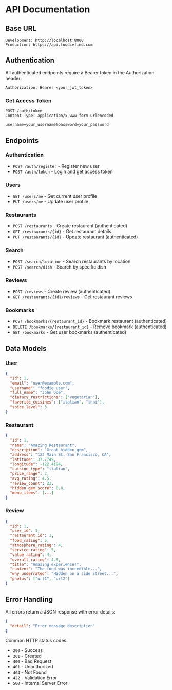 # API Documentation

## Base URL
```
Development: http://localhost:8000
Production: https://api.foodiefind.com
```

## Authentication

All authenticated endpoints require a Bearer token in the Authorization header:
```
Authorization: Bearer <your_jwt_token>
```

### Get Access Token
```http
POST /auth/token
Content-Type: application/x-www-form-urlencoded

username=your_username&password=your_password
```

## Endpoints

### Authentication
- `POST /auth/register` - Register new user
- `POST /auth/token` - Login and get access token

### Users
- `GET /users/me` - Get current user profile
- `PUT /users/me` - Update user profile

### Restaurants
- `POST /restaurants` - Create restaurant (authenticated)
- `GET /restaurants/{id}` - Get restaurant details
- `PUT /restaurants/{id}` - Update restaurant (authenticated)

### Search
- `POST /search/location` - Search restaurants by location
- `POST /search/dish` - Search by specific dish

### Reviews
- `POST /reviews` - Create review (authenticated)
- `GET /restaurants/{id}/reviews` - Get restaurant reviews

### Bookmarks
- `POST /bookmarks/{restaurant_id}` - Bookmark restaurant (authenticated)
- `DELETE /bookmarks/{restaurant_id}` - Remove bookmark (authenticated)
- `GET /bookmarks` - Get user bookmarks (authenticated)

## Data Models

### User
```json
{
  "id": 1,
  "email": "user@example.com",
  "username": "foodie_user",
  "full_name": "John Doe",
  "dietary_restrictions": ["vegetarian"],
  "favorite_cuisines": ["italian", "thai"],
  "spice_level": 3
}
```

### Restaurant
```json
{
  "id": 1,
  "name": "Amazing Restaurant",
  "description": "Great hidden gem",
  "address": "123 Main St, San Francisco, CA",
  "latitude": 37.7749,
  "longitude": -122.4194,
  "cuisine_type": "italian",
  "price_range": 2,
  "avg_rating": 4.5,
  "review_count": 23,
  "hidden_gem_score": 0.8,
  "menu_items": [...]
}
```

### Review
```json
{
  "id": 1,
  "user_id": 1,
  "restaurant_id": 1,
  "food_rating": 5,
  "atmosphere_rating": 4,
  "service_rating": 5,
  "value_rating": 4,
  "overall_rating": 4.5,
  "title": "Amazing experience!",
  "content": "The food was incredible...",
  "why_underrated": "Hidden on a side street...",
  "photos": ["url1", "url2"]
}
```

## Error Handling

All errors return a JSON response with error details:

```json
{
  "detail": "Error message description"
}
```

Common HTTP status codes:
- `200` - Success
- `201` - Created
- `400` - Bad Request
- `401` - Unauthorized
- `404` - Not Found
- `422` - Validation Error
- `500` - Internal Server Error
